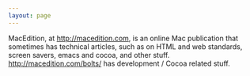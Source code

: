 ```yaml
---
layout: page
---
```


MacEdition, at http://macedition.com, is an online Mac publication that sometimes has technical articles, such as on HTML and web standards, screen savers, emacs and cocoa, and other stuff.  http://macedition.com/bolts/ has development / Cocoa related stuff.
